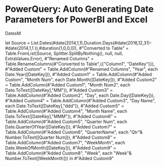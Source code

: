 # PowerQuery: Auto Generating Date Parameters for PowerBI and Excel
DatesM



 let
    Source = List.Dates(#date(2014,1,1),Duration.Days(#date(2016,12,31)-#date(2014,1,1
)),#duration(1,0,0,0)),
    #"Converted to Table" = Table.FromList(Source, Splitter.SplitByNothing(), null, null, ExtraValues.Error),
    #"Renamed Columns" = Table.RenameColumns(#"Converted to Table",{{"Column1", "DateKey"}}),
    #"Added Custom" = Table.AddColumn(#"Renamed Columns", "Year", each Date.Year([DateKey])),
    #"Added Custom1" = Table.AddColumn(#"Added Custom", "Month Num", each Date.Month([DateKey])),
    #"Added Custom2" = Table.AddColumn(#"Added Custom1", "Month Num2", each Date.ToText([DateKey],"MM")),
    #"Added Custom3" = Table.AddColumn(#"Added Custom2", "Day", each 
Date.Day([DateKey])),
    #"Added Custom4" = Table.AddColumn(#"Added Custom3", "Day Name", each Date.ToText([DateKey],"ddd")),
    #"Added Custom5" = Table.AddColumn(#"Added Custom4", "Month Name", each Date.ToText([DateKey],"MMM")),
    #"Added Custom6" = Table.AddColumn(#"Added Custom5", "Quarter Num", each Date.QuarterOfYear([DateKey])),
    #"Added Custom7" = Table.AddColumn(#"Added Custom6", "QuarterName", each "Qtr"& Number.ToText([Quarter Num])),
    #"Added Custom8" = Table.AddColumn(#"Added Custom7", "WeekMonth", each Date.WeekOfMonth([DateKey])),
    #"Added Custom9" = Table.AddColumn(#"Added Custom8", "Week", each "Week"& Number.ToText([WeekMonth]))
in
    #"Added Custom9"
